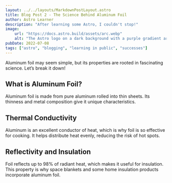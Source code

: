 ```yaml
---
layout: ../../layouts/MarkdownPostLayout.astro
title: Blog Post 2 - The Science Behind Aluminum Foil
author: Astro Learner
description: "After learning some Astro, I couldn't stop!"
image:
    url: "https://docs.astro.build/assets/arc.webp"
    alt: "The Astro logo on a dark background with a purple gradient arc."
pubDate: 2022-07-08
tags: ["astro", "blogging", "learning in public", "successes"]
---
```

Aluminum foil may seem simple, but its properties are rooted in fascinating science. Let’s break it down!

## What is Aluminum Foil?

Aluminum foil is made from pure aluminum rolled into thin sheets. Its thinness and metal composition give it unique characteristics.

## Thermal Conductivity

Aluminum is an excellent conductor of heat, which is why foil is so effective for cooking. It helps distribute heat evenly, reducing the risk of hot spots.

## Reflectivity and Insulation

Foil reflects up to 98% of radiant heat, which makes it useful for insulation. This property is why space blankets and some home insulation products incorporate aluminum foil.